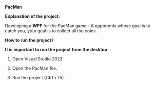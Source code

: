 **PacMan**

**Explanation of the project:**

Developing a **WPF** for the PacMan game - 6 opponents whose goal is to catch you,
your goal is to collect all the coins.

**How to run the project?**

**It is important to run the project from the desktop**

1) Open Visual Studio 2022.

2) Open the PacMan file.

4) Run the project (Ctrl + f5).
